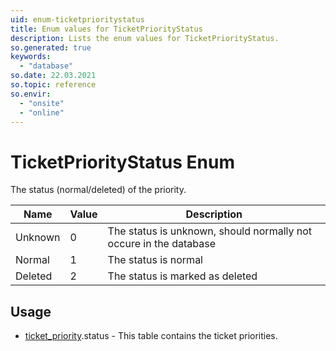 ```yaml
---
uid: enum-ticketprioritystatus
title: Enum values for TicketPriorityStatus
description: Lists the enum values for TicketPriorityStatus.
so.generated: true
keywords:
  - "database"
so.date: 22.03.2021
so.topic: reference
so.envir:
  - "onsite"
  - "online"
---
```


# TicketPriorityStatus Enum

The status (normal/deleted) of the priority.

| Name | Value | Description |
|------|-------|-------------|
|Unknown|0|The status is unknown, should normally not occure in the database|
|Normal|1|The status is normal|
|Deleted|2|The status is marked as deleted|

## Usage

* [ticket_priority](../ticket-priority.md).status - This table contains the ticket priorities.
